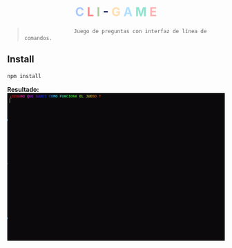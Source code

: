 <h1 align="center" >
<span style="color:#ABC9FF">C</span>
    <span style="color:#FF8B8B">L</span>
    <span style="color:#ADCF9F">I</span>
    <span style="color:#293462">-</span>
    <span style="color:#FFDEB4">G</span>
    <span style="color:#B1E1FF">A</span>
    <span style="color:#8FE3CF">M</span>
    <span style="color:#FFB3B3">E</span>
</h1>

>                     Juego de preguntas con interfaz de línea de comandos.

## Install

```sh
npm install
```

**Resultado:**
![Video mostrando resultado](CLI-Game.gif)
